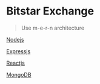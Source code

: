 # Bitstar Exchange

> Use m-e-r-n architecture

[Nodejs](https://nodejs.org)

[Expressjs](https://expressjs.com/)

[Reactjs](https://reactjs.org/)

[MongoDB](https://www.mongodb.com/)